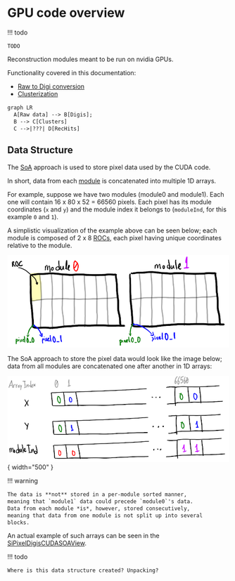 # GPU code overview

!!! todo
	
	TODO

Reconstruction modules meant to be run on nvidia GPUs. 

Functionality covered in this documentation:

- [Raw to Digi conversion](SiPixelRawToClusterCUDA-overview.md)
- [Clusterization](SiPixelRawToClusterCUDA-overview.md)


```mermaid
graph LR
  A[Raw data] --> B[Digis];
  B --> C[Clusters]
  C -->|???| D[RecHits]
```

## Data Structure

The [SoA](../../../basic-concepts.md#soaaos) approach is used to store
pixel data used by the CUDA code.

In short, data from each [module](../../../basic-concepts.md#module)
is concatenated into multiple 1D arrays.

For example, suppose we have two modules (module0 and module1).
Each one will contain 16 x 80 x 52 = 66560 pixels. Each pixel has
its module coordinates (`x` and `y`) and the module index it belongs
to (`moduleInd`, for this example `0` and `1`).

A simplistic visualization of the example above can be seen
below; each module is composed of 2 x 8
[ROCs](../../../basic-concepts.md#read-out-chip), each pixel having
unique coordinates relative to the module.

![Module layout](img/module_layout.png)

The SoA approach to store the pixel data would look like
the image below; data from all modules are concatenated one after
another in 1D arrays:

![SoA Data layout](img/soa_layout.png){ width="500" }

!!! warning
	
	The data is **not** stored in a per-module sorted manner,
	meaning that `module1` data could precede `module0`'s data.
	Data from each module *is*, however, stored consecutively,
	meaning that data from one module is not split up into several
	blocks.
	
An actual example of such arrays can be seen in the
[SiPixelDigisCUDASOAView](./SiPixelDigisCUDASOAView.md).

!!! todo

	Where is this data structure created? Unpacking?
